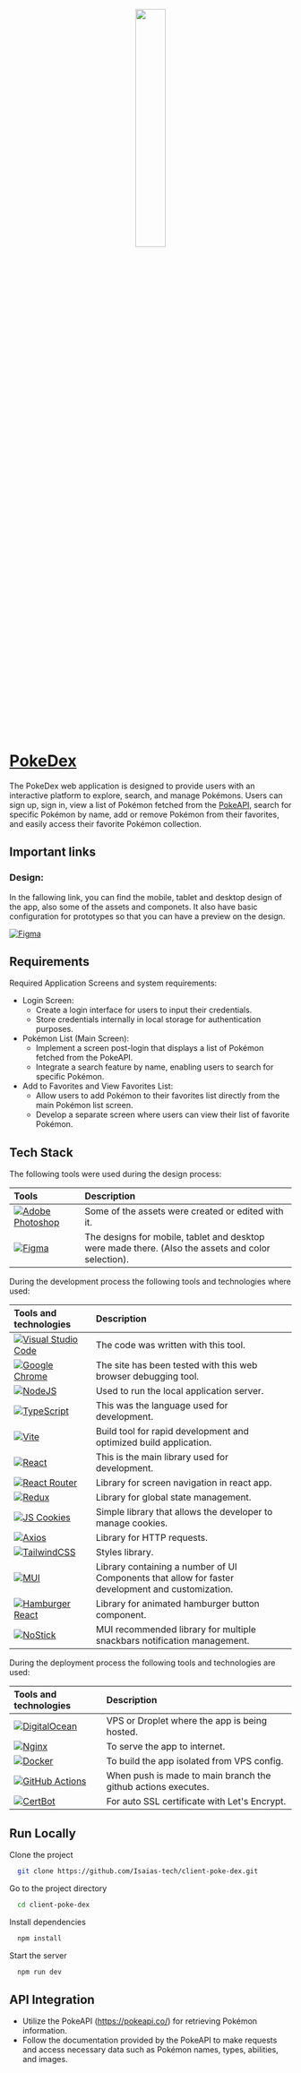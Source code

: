 <p align="center" width="100%">
    <img width="33%" src="https://upload.wikimedia.org/wikipedia/commons/9/98/International_Pok%C3%A9mon_logo.svg"> 
</p>

# [PokeDex](https://pokedex.isaias-tech.com/)

The PokeDex web application is designed to provide users with an interactive platform to explore, search, and manage Pokémons. Users can sign up, sign in, view a list of Pokémon fetched from the [PokeAPI](https://pokeapi.co/), search for specific Pokémon by name, add or remove Pokémon from their favorites, and easily access their favorite Pokémon collection.

## Important links

### Design:

In the fallowing link, you can find the mobile, tablet and desktop design of the app, also some of the assets and componets. It also have basic configuration for prototypes so that you can have a preview on the design.

[![Figma](https://img.shields.io/badge/figma-%23F24E1E.svg?style=for-the-badge&logo=figma&logoColor=white)](https://www.figma.com/file/aUA5Vga9G60P7Xu57xM79i/PokeDex?type=design&node-id=0%3A1&mode=design&t=E6fOUsbIVyJCSR3w-1)

## Requirements

Required Application Screens and system requirements:

- Login Screen:
    - Create a login interface for users to input their credentials.
    - Store credentials internally in local storage for authentication purposes.
- Pokémon List (Main Screen):
    - Implement a screen post-login that displays a list of Pokémon fetched from the PokeAPI.
    - Integrate a search feature by name, enabling users to search for specific Pokémon.
- Add to Favorites and View Favorites List:
    - Allow users to add Pokémon to their favorites list directly from the main Pokémon list screen.
    - Develop a separate screen where users can view their list of favorite Pokémon.

## Tech Stack

The following tools were used during the design process:

| Tools | Description |
| :------- | :------------------------- |
| [![Adobe Photoshop](https://img.shields.io/badge/adobe%20photoshop-%2331A8FF.svg?style=for-the-badge&logo=adobe%20photoshop&logoColor=white)](https://www.adobe.com/products/photoshop.html) | Some of the assets were created or edited with it. |
| [![Figma](https://img.shields.io/badge/figma-%23F24E1E.svg?style=for-the-badge&logo=figma&logoColor=white)](https://www.figma.com/) | The designs for mobile, tablet and desktop were made there. (Also the assets and color selection).|


During the development process the following tools and technologies where used:

| Tools and technologies | Description |
| :--------------------- | :---------- |
|[![Visual Studio Code](https://img.shields.io/badge/Visual%20Studio%20Code-0078d7.svg?style=for-the-badge&logo=visual-studio-code&logoColor=white)](https://code.visualstudio.com/)| The code was written with this tool. |
|[![Google Chrome](https://img.shields.io/badge/Google%20Chrome-4285F4?style=for-the-badge&logo=GoogleChrome&logoColor=white)](https://www.google.com/chrome/) | The site has been tested with this web browser debugging tool. |
|[![NodeJS](https://img.shields.io/badge/node.js-6DA55F?style=for-the-badge&logo=node.js&logoColor=white)](https://nodejs.org/en)| Used to run the local application server. |
|[![TypeScript](https://img.shields.io/badge/typescript-%23007ACC.svg?style=for-the-badge&logo=typescript&logoColor=white)](https://www.typescriptlang.org/)| This was the language used for development. |
|[![Vite](https://img.shields.io/badge/vite-%23646CFF.svg?style=for-the-badge&logo=vite&logoColor=white)](https://vitejs.dev/)| Build tool for rapid development and optimized build application. |
|[![React](https://img.shields.io/badge/react-%2320232a.svg?style=for-the-badge&logo=react&logoColor=%2361DAFB)](https://react.dev/)| This is the main library used for development. |
|[![React Router](https://img.shields.io/badge/React_Router-CA4245?style=for-the-badge&logo=react-router&logoColor=white)](https://reactrouter.com/en/main)| Library for screen navigation in react app. |
|[![Redux](https://img.shields.io/badge/redux-%23593d88.svg?style=for-the-badge&logo=redux&logoColor=white)](https://redux.js.org/)| Library for global state management. |
|[![JS Cookies](https://img.shields.io/badge/JS_Cookies-orange)](https://www.npmjs.com/package/js-cookie)| Simple library that allows the developer to manage cookies. |
|[![Axios](https://img.shields.io/badge/Axios-purple)](https://axios-http.com/docs/intro)| Library for HTTP requests. |
|[![TailwindCSS](https://img.shields.io/badge/tailwindcss-%2338B2AC.svg?style=for-the-badge&logo=tailwind-css&logoColor=white)](https://tailwindcss.com/)| Styles library. |
|[![MUI](https://img.shields.io/badge/MUI-%230081CB.svg?style=for-the-badge&logo=mui&logoColor=white)](https://mui.com/)| Library containing a number of UI Components that allow for faster development and customization. |
|[![Hamburger React](https://img.shields.io/badge/Hamburger_React-blue)](https://hamburger-react.netlify.app/)| Library for animated hamburger button component. |
|[![NoStick](https://img.shields.io/badge/NoStick-green)](https://notistack.com/)| MUI recommended library for multiple snackbars notification management. |

During the deployment process the following tools and technologies are used:

| Tools and technologies | Description |
| :--------------------- | :---------- |
| [![DigitalOcean](https://img.shields.io/badge/DigitalOcean-%230167ff.svg?style=for-the-badge&logo=digitalOcean&logoColor=white)](https://www.digitalocean.com/) | VPS or Droplet where the app is being hosted. |
| [![Nginx](https://img.shields.io/badge/nginx-%23009639.svg?style=for-the-badge&logo=nginx&logoColor=white)](https://www.nginx.com/) | To serve the app to internet. |
| [![Docker](https://img.shields.io/badge/docker-%230db7ed.svg?style=for-the-badge&logo=docker&logoColor=white)](https://www.docker.com/) | To build the app isolated from VPS config. |
| [![GitHub Actions](https://img.shields.io/badge/github%20actions-%232671E5.svg?style=for-the-badge&logo=githubactions&logoColor=white)](https://docs.github.com/en/actions) | When push is made to main branch the github actions executes. |
| [![CertBot](https://img.shields.io/badge/CertBot-black)](https://certbot.eff.org/) | For auto SSL certificate with Let's Encrypt. |


## Run Locally

Clone the project

```bash
  git clone https://github.com/Isaias-tech/client-poke-dex.git
```

Go to the project directory

```bash
  cd client-poke-dex
```

Install dependencies

```bash
  npm install
```

Start the server

```bash
  npm run dev
```

## API Integration

 - Utilize the PokeAPI (https://pokeapi.co/) for retrieving Pokémon information.
 - Follow the documentation provided by the PokeAPI to make requests and access necessary data such as Pokémon names, types, abilities, and images.

